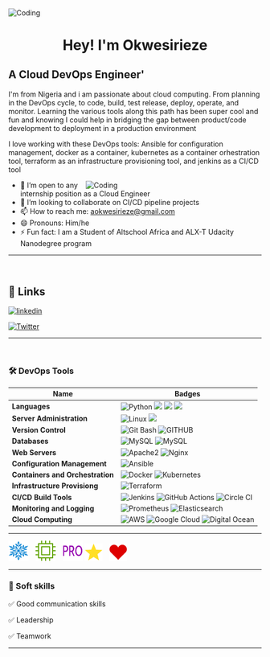 <!-- <img align= "center" width="1000" src="https://https://www.google.com/url?sa=i&url=https%3A%2F%2Fwww.primotech.com%2Fblog%2Fci-cd-pipeline-everything-you-need-to-know%2F&psig=AOvVaw2m6Q4xIBMixMbieUlRxI4V&ust=1676740397580000&source=images&cd=vfe&ved=0CBAQjRxqFwoTCMilnfCGnf0CFQAAAAAdAAAAABAE"> -->

<img align= "center" width="1000" alt="Coding" src="https://f.hubspotusercontent20.net/hubfs/2465122/Imported_Blog_Media/Product-feedback-build@2x.png">

<h1 align="center">Hey! I'm Okwesirieze</h1>
<h2>A Cloud DevOps Engineer' </h2>

I'm from Nigeria and i am passionate about cloud computing. From planning in the DevOps cycle, to code, build, test release, deploy, operate, and monitor. Learning the various tools along this path has been super cool and fun and knowing I could help in bridging the gap between product/code development to deployment in a production environment

I love working with these DevOps tools: Ansible for configuration management, docker as a container, kubernetes as a container orhestration tool, terraform as an infrastructure provisioning tool, and jenkins as a CI/CD tool

<img align= "right" width="350" alt="Coding" src="https://juststickers.in/wp-content/uploads/2018/11/devops-badge.png">

<!-- https://media3.giphy.com/media/f3iwJFOVOwuy7K6FFw/giphy.gif?cid=ecf05e47it4vh1auggmthhb8s05skhndo9jhpyivh1koe2yo&rid=giphy.gif&ct=g -->
<!-- <img align= "right" alt="Coding" src="https://github.com/michaelagbiaowei/altschool-cloud-exercises/blob/main/Mini-Project/images/giphy.gif"> -->

- 🔭 I’m open to any internship position as a Cloud Engineer
- 👯 I’m looking to collaborate on CI/CD pipeline projects
- 📫 How to reach me: aokwesirieze@gmail.com
- 😄 Pronouns: Him/he
- ⚡ Fun fact: I am a Student of Altschool Africa and ALX-T Udacity Nanodegree program

<hr>
<br>

## 🔗 Links

[![linkedin](https://img.shields.io/badge/linkedin-0A66C2?style=for-the-badge&logo=linkedin&logoColor=white)](https://www.linkedin.com/in/okwesirieze-amadi/)
<!-- [![WhatsApp](https://img.shields.io/badge/WhatsApp-25D366?style=for-the-badge&logo=whatsapp&logoColor=white)](https://wa.me/07063902379) -->
[![Twitter](https://img.shields.io/badge/Twitter-1DA1F2?style=for-the-badge&logo=Twitter&logoColor=white)](https://twitter.com/royalkingsax)

<hr>
<br>

### 🛠 DevOps Tools

| Name                             | Badges                                                                                                                                                                                                                                                                                                                                                                                                                                                                                                                                   |
| -------------------------------- | ---------------------------------------------------------------------------------------------------------------------------------------------------------------------------------------------------------------------------------------------------------------------------------------------------------------------------------------------------------------------------------------------------------------------------------------------------------------------------------------------------------------------------------------- |
| **Languages**                    | ![Python](https://img.shields.io/badge/Python-%230175C2.svg?style=for-the-badge&logo=Python&logoColor=white) <img src="https://img.shields.io/badge/JavaScript-323330?style=for-the-badge&logo=javascript&logoColor=F7DF1E" /> <img src="https://img.shields.io/badge/CSS3-1572B6?style=for-the-badge&logo=css3&logoColor=white" /> <img src="https://img.shields.io/badge/HTML5-E34F26?style=for-the-badge&logo=html5&logoColor=white" /> 
| **Server Administration**        | ![Linux](https://img.shields.io/badge/Linux-%23FF9900.svg?style=for-the-badge&logo=Linux&logoColor=white) <img src="https://img.shields.io/badge/Windows-1572B6?style=for-the-badge&logo=windows&logoColor=white" />                                                                                                                                                                                                                                                                                                                     |
| **Version Control**              | ![Git Bash](https://img.shields.io/badge/git-%23F24E1E.svg?style=for-the-badge&logo=git&logoColor=white) ![GITHUB](https://img.shields.io/badge/github-%2300f.svg?style=for-the-badge&logo=github&logoColor=white)                                                                                                                                                                                                                                                                                                                       |
| **Databases**                    | ![MySQL](https://img.shields.io/badge/mysql-%2300f.svg?style=for-the-badge&logo=mysql&logoColor=white) ![MySQL](https://img.shields.io/badge/postgresql-%2300f.svg?style=for-the-badge&logo=postgresql&logoColor=white)                                                                                                                                                                                                                                                                                                                  |
| **Web Servers**                  | ![Apache2](https://img.shields.io/badge/apache-%23F24E1E.svg?style=for-the-badge&logo=apache&logoColor=white) ![Nginx](https://img.shields.io/badge/Nginx-%234ea94b.svg?style=for-the-badge&logo=nginx&logoColor=white)                                                                                                                                                                                                                                                                                                                  |
| **Configuration Management**     | ![Ansible](https://img.shields.io/badge/Ansible-000?style=for-the-badge&logo=ansible&logoColor=white)                                                                                                                                                                                                                                                                                                                                 |
| **Containers and Orchestration** | ![Docker](https://img.shields.io/badge/docker-%230175C2.svg?style=for-the-badge&logo=docker&logoColor=white) ![Kubernetes](https://img.shields.io/badge/kubernetes-%230175C2.svg?style=for-the-badge&logo=kubernetes&logoColor=white)                                                                                                                                                                                                                                                                                                    |
| **Infrastructure Provisiong**    | ![Terraform](https://img.shields.io/badge/Terraform-%23430098.svg?style=for-the-badge&logo=terraform&logoColor=white)                                                                                                                                                                                                                                                                                                                                                                                                                    |
| **CI/CD Build Tools**            | ![Jenkins](https://img.shields.io/badge/Jenkins-fff?style=for-the-badge&logo=jenkins&logoColor=red) ![GitHub Actions](https://img.shields.io/badge/github%20actions-%232671E5.svg?style=for-the-badge&logo=githubactions&logoColor=white) ![Circle CI](https://img.shields.io/badge/CircleCI-fff?style=for-the-badge&logo=circleci&logoColor=yellow)                                                                                                                                                                                                                                                                                                |
| **Monitoring and Logging**       | ![Prometheus](https://img.shields.io/badge/Prometheus-ff0000?style=for-the-badge&logo=zabbix&logoColor=white) ![Elasticsearch](https://img.shields.io/badge/Elasticsearch-fff?style=for-the-badge&logo=elasticsearch&logoColor=yellow)                                                                                                                                                                                                                                                                                                           |
| **Cloud Computing**              | ![AWS](https://img.shields.io/badge/AWS-%23FF9900.svg?style=for-the-badge&logo=amazon-aws&logoColor=white) ![Google Cloud](https://img.shields.io/badge/Google%20Cloud-fff?style=for-the-badge&logo=Google%20Cloud&logoColor=red) ![Digital Ocean](https://img.shields.io/badge/Digital%20Ocean-%230175C2.svg?style=for-the-badge&logo=Digital%20Ocean&logoColor=white)                                                                                                                                                            |

</p>

<hr>

<a href='https://archiveprogram.github.com/'><img src='https://raw.githubusercontent.com/acervenky/animated-github-badges/master/assets/acbadge.gif' width='40' height='40'></a> <a href='https://docs.github.com/en/developers'><img src='https://raw.githubusercontent.com/acervenky/animated-github-badges/master/assets/devbadge.gif' width='40' height='40'></a> <a href='https://github.com/pricing'><img src='https://raw.githubusercontent.com/acervenky/animated-github-badges/master/assets/pro.gif' width='40' height='40'></a> <a href='https://stars.github.com/'><img src='https://raw.githubusercontent.com/acervenky/animated-github-badges/master/assets/starbadge.gif' width='35' height='35'></a> <a href='https://docs.github.com/en/github/supporting-the-open-source-community-with-github-sponsors'><img src='https://raw.githubusercontent.com/acervenky/animated-github-badges/master/assets/sponsorbadge.gif' width='35' height='35'></a>

<hr>

### 👔 Soft skills

✅ Good communication skills

✅ Leadership

✅ Teamwork

<hr>
